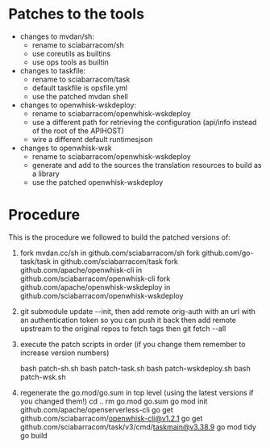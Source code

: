 # Patches to the tools

- changes to mvdan/sh:
   - rename to sciabarracom/sh
   - use coreutils as builtins
   - use ops tools as builtin
- changes to taskfile: 
   - rename to sciabarracom/task
    - default taskfile is opsfile.yml 
    - use the patched mvdan shell
- changes to openwhisk-wskdeploy:
    - rename to sciabarracom/openwhisk-wskdeploy
    - use a different path for retrieving the configuration (api/info instead of the root of the APIHOST)
    - wire a different default runtimesjson
- changes to openwhisk-wsk
    - rename to sciabarracom/openwhisk-wskdeploy
    - generate and add to the sources the translation resources to build as a library
    - use the patched openwhisk-wskdeploy
       
# Procedure

This is the procedure we followed to build the patched versions of:
 
1. fork mvdan.cc/sh in github.com/sciabarracom/sh
   fork github.com/go-task/task in github.com/sciabarracom/task
   fork github.com/apache/openwhisk-cli in github.com/sciabarracom/openwhisk-cli
   fork github.com/apache/openwhisk-wskdeploy in github.com/sciabarracom/openwhisk-wskdeploy

3. git submodule update --init, 
   then add remote orig-auth with an url with an authentication token so you can push it  back
   then add remote upstream to the original repos to fetch tags
   then git fetch --all

3. execute the patch scripts in order (if you change them remember to increase version numbers)

   bash patch-sh.sh
   bash patch-task.sh
   bash patch-wskdeploy.sh
   bash patch-wsk.sh

4. regenerate the go.mod/go.sum in top level (using the latest versions  if you changed them!)
cd ..
rm go.mod go.sum
go mod init github.com/apache/openserverless-cli
go get github.com/sciabarracom/openwhisk-cli@v1.2.1
go get github.com/sciabarracom/task/v3/cmd/taskmain@v3.38.9
go mod tidy
go build

